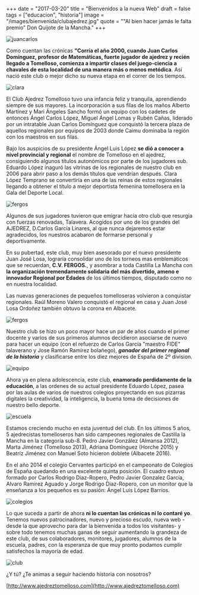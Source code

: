 +++
date = "2017-03-20"
title = "Bienvenidos a la nueva Web"
draft = false
tags = ["educacion", "historia"]
image = "/images/bienvenida/clubajedrez.jpg"
quote = "\"Al bien hacer jamás le falta premio\" Don Quijote de la Mancha."
+++

![juancarlos](/images/bienvenida/juacarlos.jpg)

Como cuentan las crónicas **"Corría el año 2000, cuando Juan Carlos Domínguez, profesor de Matemáticas, fuerte jugador de ajedrez y recién llegado a Tomelloso, comienza a impartir clases del juego-ciencia a chavales de esta localidad de una manera más o menos metódica**. Así nació este club o mejor dicho su nueva etapa en el correr de los tiempos.

![clara](/images/bienvenida/clara.JPG)

El Club Ajedrez Tomelloso tuvo una infancia feliz y tranquila, aprendiendo siempre de sus mayores. La incorporación a sus filas de los maños Alberto Martínez y Mari Ángeles Sancho formó un equipo con los cadetes de entonces Ángel Carlos López, Miguel Ángel Lomas y Rubén Cañas, liderado por un intratable Juan Carlos Domínguez que conquistó la tercera plaza de aquellos regionales por equipos de 2003 donde Caimu dominaba la región con los maestros en sus filas. 

Bajo los auspicios de su presidente Ángel Luis López **se dió a conocer a nivel provincial y regional** el nombre de Tomelloso en el ajedrez, consiguiendo algunos títulos autonómicos por parte de los jugadores sub. Eduardo López inaguró las vitrinas de los regionales de nuestro club en 2006 para abrir paso a los demás títulos que vendrían después. Clara López Temprano se convertiría en una de las reinas de estos regionales llegando a obtener el título a mejor deportista femenina tomellosera en la Gala del Deporte Local.

![fergos](/images/bienvenida/3equipos2003.JPG)

Algunos de sus jugadores tuvieron que emigrar hacia otro club que resurgía con fuerzas renovadas, Talavera. Acogidos por uno de los grandes del AJEDREZ, D.Carlos García Linares, al que nunca dejaremos estar agradecidos, los nuestros acabaron de formarse personal y deportivamente.

En su pubertad, este club, muy bien asesorado por el nuevo presidente Juan José Losa, lograría consolidar uno de los torneos mas emblemáticos que se recuerdan, **C.V. FERGOS.**, y asombrar a toda Castilla La Mancha con **la organización tremendamente solidaria del más divertido, ameno e innovador Regional por Edades** de los últimos tiempos, disputado como no en nuestra localidad.

Las nuevas generaciones de pequeños tomelloseras volvieron a conquistar regionales. Raúl Moreno Valero conquistó el regional en casa y Juan José Losa Ordoñez también obtuvo la corona en Albacete.

![fergos](/images/bienvenida/juanjo.JPG)

Nuestro club se hizo un poco mayor hace un par de años cuando el primer docente y varios de sus primeros alumnos decidieron asociarse de nuevo para hacer un equipo (con el refuerzo de Carlos García "maestro FIDE" talaverano y Jose Ramón Ramírez bolañego),  ***ganador del primer regional de la historia*** y clasificarse entre los diez mejores de España de 2º division.

![equipo](/images/bienvenida/equipo.jpg)

Ahora ya en plena adolescencia, este club, **enamorado perdidamente de la educación**, a las ordenes de su actual presidente Eduardo López, pasea por las aulas de varios de nuestros colegios proyectando en sus pizarras digitales la creatividad, la inteligencia, la buena toma de decisiones de nuestro bello deporte.

![escuela](/images/bienvenida/escuela.jpg)


Estamos creciendo mucho en esta juventud del club. En los últimos 5 años, 5 ajedrecistas tomelloseros han sido campeones regionales de Castilla la Mancha en la categoría sub-8. Pedro Javier González (Almansa 2012), Marta Jiménez (Tomelloso 2013), Adriana Domínguez (Horche 2015) y Beatríz Jiménez con Manuel Soto hicieron doblete (Albacete 2016).

En el año 2014 el colegio Cervantes participó en el campeonato de Colegios de España quedando en una excelente quinta posición. El cuadro estuvo formado por Carlos Rodrigo Diaz-Ropero, Pedro Javier Gonzalez García, Alvaro Ramirez Aguado y Jorge Rodrigo Diaz-Ropero, con un monitor que la enseñanza a los pequeños es su pasión: Ángel Luis López Barrios.

![colegios](/images/bienvenida/colegio_cervantes.JPG)

Lo que suceda a partir de ahora **ni lo cuentan las crónicas ni lo contaré yo**. Tenemos nuevos patrocinadores, nuevo y precioso escudo, nueva web -desde la que aprovecho para dar la bienvenida a todos los visitantes- y sobre todo tenemos muchas ganas de seguir aumentando la grandeza de este club, de sus colaboradores, monitores, jugadores, alumnos de la escuela, padres, con la esperanza de que muy pronto podamos cumplir satisfechos la mayoría de edad.

![club](/images/bienvenida/clubajedrez.jpg)

¿Y tú? ¿Te animas a seguir haciendo historia con nosotros?

[http://www.ajedreztomelloso.com](http://www.ajedreztomelloso.com)

